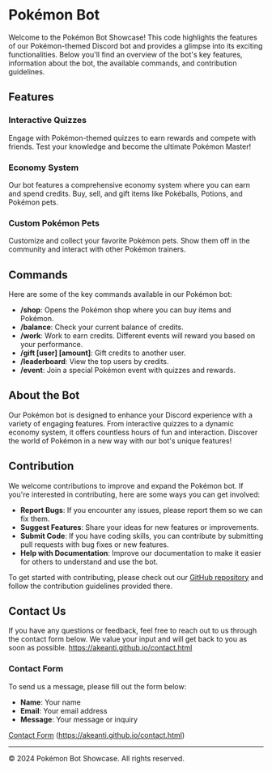 # Pokémon Bot

Welcome to the Pokémon Bot Showcase! This code highlights the features of our Pokémon-themed Discord bot and provides a glimpse into its exciting functionalities. Below you'll find an overview of the bot's key features, information about the bot, the available commands, and contribution guidelines.

## Features

### Interactive Quizzes
Engage with Pokémon-themed quizzes to earn rewards and compete with friends. Test your knowledge and become the ultimate Pokémon Master!

### Economy System
Our bot features a comprehensive economy system where you can earn and spend credits. Buy, sell, and gift items like Pokéballs, Potions, and Pokémon pets.

### Custom Pokémon Pets
Customize and collect your favorite Pokémon pets. Show them off in the community and interact with other Pokémon trainers.

## Commands

Here are some of the key commands available in our Pokémon bot:

- **/shop**: Opens the Pokémon shop where you can buy items and Pokémon.
- **/balance**: Check your current balance of credits.
- **/work**: Work to earn credits. Different events will reward you based on your performance.
- **/gift [user] [amount]**: Gift credits to another user.
- **/leaderboard**: View the top users by credits.
- **/event**: Join a special Pokémon event with quizzes and rewards.

## About the Bot

Our Pokémon bot is designed to enhance your Discord experience with a variety of engaging features. From interactive quizzes to a dynamic economy system, it offers countless hours of fun and interaction. Discover the world of Pokémon in a new way with our bot's unique features!

## Contribution

We welcome contributions to improve and expand the Pokémon bot. If you're interested in contributing, here are some ways you can get involved:

- **Report Bugs**: If you encounter any issues, please report them so we can fix them.
- **Suggest Features**: Share your ideas for new features or improvements.
- **Submit Code**: If you have coding skills, you can contribute by submitting pull requests with bug fixes or new features.
- **Help with Documentation**: Improve our documentation to make it easier for others to understand and use the bot.

To get started with contributing, please check out our [GitHub repository](https://github.com/akeanti/Pokemon-Bot) and follow the contribution guidelines provided there.

## Contact Us

If you have any questions or feedback, feel free to reach out to us through the contact form below. We value your input and will get back to you as soon as possible.
https://akeanti.github.io/contact.html

### Contact Form

To send us a message, please fill out the form below:

- **Name**: Your name
- **Email**: Your email address
- **Message**: Your message or inquiry

[Contact Form](#) (https://akeanti.github.io/contact.html)

---

&copy; 2024 Pokémon Bot Showcase. All rights reserved.
